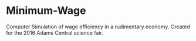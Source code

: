 # Minimum-Wage
Computer Simulation of wage efficiency in a rudimentary economy. Created for the 2016 Adams Central science fair.
